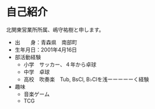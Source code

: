 # 自己紹介
北関東営業所所属、嶋守祐樹と申します。

- 出　　身：青森県　南部町
- 生年月日：2001年4月16日
- 部活動経験
    - 小学　サッカー、４年から卓球
    - 中学　卓球
    - 高校　吹奏楽　Tub, BsCl, B♭Clを浅ーーーーーく経験
- 趣味
    - 音楽ゲーム
    - TCG